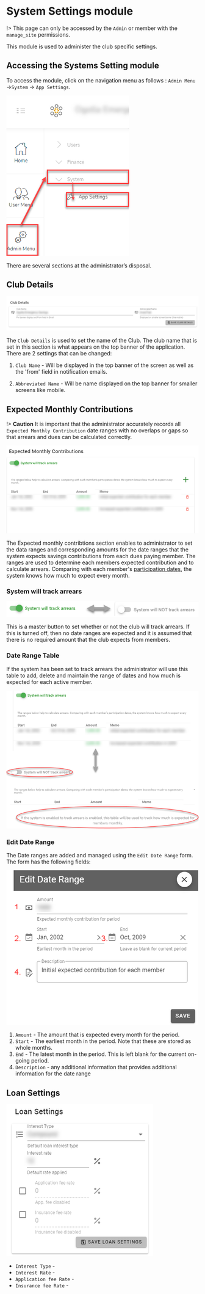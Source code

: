 # System Settings module
!> This page can only be accessed by the `Admin` or member with the `manage_site` permissions.

This module is used to administer the club specific settings. 

## Accessing the Systems Setting module
To access the  module, click on the navigation menu as follows : `Admin Menu` ->`System` ->    `App Settings`.

![alt text](images/11.1_System_Settings_Menu.png "System Settings menu")

There are several sections at the administrator’s disposal.

## Club Details
![alt text](images/11.2_Club_details.png "System Settings menu")

The `Club Details` is used to set  the name of the Club. The club name that is set in this section is what appears on the top banner of the application. There are 2 settings that can be changed:

1. `Club Name` - Will be displayed in the top banner of the screen as well as the 'from' field in notification emails.

1. `Abbreviated Name` - Will be name displayed on the top banner for smaller screens like mobile.

## Expected Monthly Contributions

!> **Caution** It is important that the administrator accurately records all `Expected Monthly Contribution` date ranges with no overlaps or gaps so that arrears and dues can be calculated correctly.

![alt text](images/11.3_Expected_monthly.png "Expected monthly payments")


The Expected monthly contribtions section enables to administrator to set  the data ranges and corresponding amounts for the date ranges that the system expects savings contributions from each dues paying member. The ranges are used to determine each members expected contribution and to calculate arrears. Comparing with each member's [participation dates](member-accounts.md?id=participation-dates), the system knows how much to expect every month.

### System will track arrears 
![alt text](images/11.2.2_Track_Arrears_Button.png "Track Arrears Button")

This is a master button to set whether or not the club will track arrears. If this is turned off, then no date ranges are expected and it is assumed that there is no required amount that the club expects from members.

### Date Range Table

If the system has been set to track arrears the administrator will use this table to add, delete and maintain the range of dates and how much is expected for each active member.

![alt text](images/11.3.1_Date_Range_Table.png "Date Range table")

### Edit Date Range
The Date ranges are added and managed using the `Edit Date Range` form. The form has the following fields: 

![alt text](images/11.3_Edit_Date_Range.png "Edit Date Ranges")

1. `Amount` - The amount that is expected every month for the period.
1. `Start` - The earliest month in the period. Note that these are stored as whole months.
1. `End` - The latest month in the period. This is left blank for the current on-going period.
1. `Description` - any additional information that provides additional information for the date range



## Loan Settings
![alt text](images/11.4_Loan_settings.png "Loan Settings")

- `Interest Type` - 
- `Interest Rate` - 
- `Application fee Rate` - 
- `Insurance fee Rate` - 